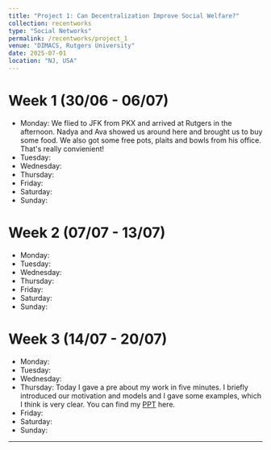 ```yaml
---
title: "Project 1: Can Decentralization Improve Social Welfare?"
collection: recentworks
type: "Social Networks"
permalink: /recentworks/project_1
venue: "DIMACS, Rutgers University"
date: 2025-07-01
location: "NJ, USA"
---
```


<!--
This is a description of a teaching experience. You can use markdown like any other post.
-->

Week 1 (30/06 - 06/07)
======
- Monday: We flied to JFK from PKX and arrived at Rutgers in the afternoon. Nadya and Ava showed us around here and brought us to buy some food. We also got some free pots, plaits and bowls from his office. That's really convienient!
- Tuesday:
- Wednesday:
- Thursday:
- Friday:
- Saturday:
- Sunday:

<!--
You can find my paper here: [Paper](<../assets/decentralization1.pdf>) and [PPT](<../assets/decentralppt1.pdf>).
-->

Week 2 (07/07 - 13/07)
======
- Monday: 
- Tuesday:
- Wednesday:
- Thursday:
- Friday:
- Saturday:
- Sunday:

Week 3 (14/07 - 20/07)
======
- Monday: 
- Tuesday:
- Wednesday:
- Thursday: Today I gave a pre about my work in five minutes. I briefly introduced our motivation and models and I gave some examples, which I think is very clear. You can find my [PPT](_recentworks/files/project1_ppt_0717_v1.pdf) here.
- Friday:
- Saturday:
- Sunday:

---

